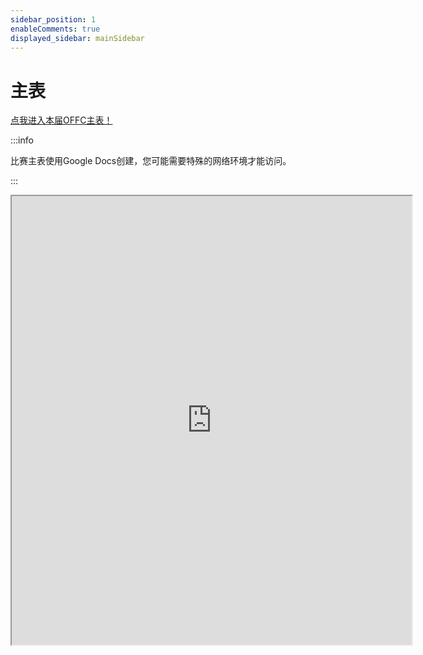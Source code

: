 ```yaml
---
sidebar_position: 1
enableComments: true
displayed_sidebar: mainSidebar
---
```


# 主表

[点我进入本届OFFC主表！](https://docs.google.com/spreadsheets/d/14ZFqYajLDRjr863hDo5n5xvGQMoDZPmNwJycgQXr3YQ/edit?gid=0#gid=0)

:::info

比赛主表使用Google Docs创建，您可能需要特殊的网络环境才能访问。

:::

<iframe src="https://docs.google.com/spreadsheets/d/e/2PACX-1vQzIOtou-IdpDVM7JtmnlASlbRO1yBFNB-lhLPyhknPtblpxJHnzRwarj1kLo-TrYCmuwkd24D2A6g2/pubhtml?widget=true&amp;headers=false&amp;chrome=true" width="640" height="718"></iframe>

